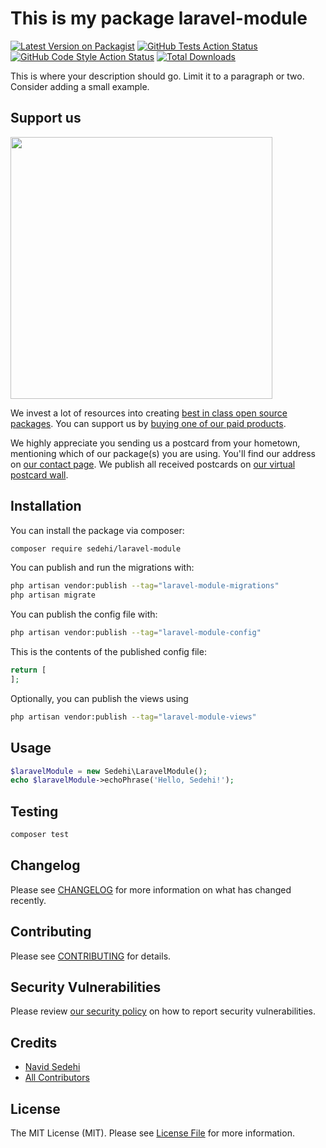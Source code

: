 # This is my package laravel-module

[![Latest Version on Packagist](https://img.shields.io/packagist/v/sedehi/laravel-module.svg?style=flat-square)](https://packagist.org/packages/sedehi/laravel-module)
[![GitHub Tests Action Status](https://img.shields.io/github/workflow/status/sedehi/laravel-module/run-tests?label=tests)](https://github.com/sedehi/laravel-module/actions?query=workflow%3Arun-tests+branch%3Amain)
[![GitHub Code Style Action Status](https://img.shields.io/github/workflow/status/sedehi/laravel-module/Fix%20PHP%20code%20style%20issues?label=code%20style)](https://github.com/sedehi/laravel-module/actions?query=workflow%3A"Fix+PHP+code+style+issues"+branch%3Amain)
[![Total Downloads](https://img.shields.io/packagist/dt/sedehi/laravel-module.svg?style=flat-square)](https://packagist.org/packages/sedehi/laravel-module)

This is where your description should go. Limit it to a paragraph or two. Consider adding a small example.

## Support us

[<img src="https://github-ads.s3.eu-central-1.amazonaws.com/laravel-module.jpg?t=1" width="419px" />](https://spatie.be/github-ad-click/laravel-module)

We invest a lot of resources into creating [best in class open source packages](https://spatie.be/open-source). You can support us by [buying one of our paid products](https://spatie.be/open-source/support-us).

We highly appreciate you sending us a postcard from your hometown, mentioning which of our package(s) you are using. You'll find our address on [our contact page](https://spatie.be/about-us). We publish all received postcards on [our virtual postcard wall](https://spatie.be/open-source/postcards).

## Installation

You can install the package via composer:

```bash
composer require sedehi/laravel-module
```

You can publish and run the migrations with:

```bash
php artisan vendor:publish --tag="laravel-module-migrations"
php artisan migrate
```

You can publish the config file with:

```bash
php artisan vendor:publish --tag="laravel-module-config"
```

This is the contents of the published config file:

```php
return [
];
```

Optionally, you can publish the views using

```bash
php artisan vendor:publish --tag="laravel-module-views"
```

## Usage

```php
$laravelModule = new Sedehi\LaravelModule();
echo $laravelModule->echoPhrase('Hello, Sedehi!');
```

## Testing

```bash
composer test
```

## Changelog

Please see [CHANGELOG](CHANGELOG.md) for more information on what has changed recently.

## Contributing

Please see [CONTRIBUTING](CONTRIBUTING.md) for details.

## Security Vulnerabilities

Please review [our security policy](../../security/policy) on how to report security vulnerabilities.

## Credits

- [Navid Sedehi](https://github.com/sedehi)
- [All Contributors](../../contributors)

## License

The MIT License (MIT). Please see [License File](LICENSE.md) for more information.
